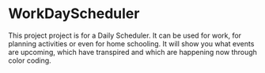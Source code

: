 # WorkDayScheduler
This project project is for a Daily Scheduler. It can be used for work, for planning activities or even for home schooling. It will show you what events are upcoming, which have transpired and which are happening now through color coding. 
